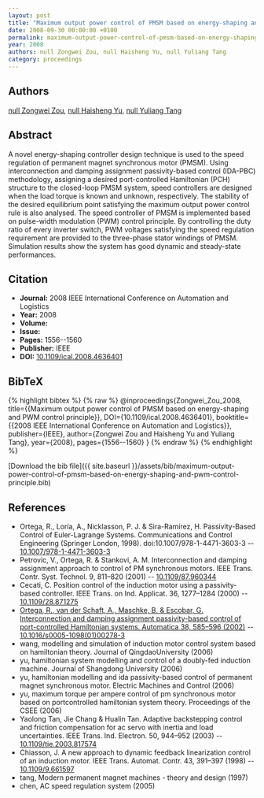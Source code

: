 ```yaml
---
layout: post
title: "Maximum output power control of PMSM based on energy-shaping and PWM control principle"
date: 2008-09-30 00:00:00 +0100
permalink: maximum-output-power-control-of-pmsm-based-on-energy-shaping-and-pwm-control-principle
year: 2008
authors: null Zongwei Zou, null Haisheng Yu, null Yuliang Tang
category: proceedings
---
```

 
## Authors
[null Zongwei Zou](authors/zongwei-zou), [null Haisheng Yu](authors/haisheng-yu), [null Yuliang Tang](authors/yuliang-tang)
 
## Abstract
A novel energy-shaping controller design technique is used to the speed regulation of permanent magnet synchronous motor (PMSM). Using interconnection and damping assignment passivity-based control (IDA-PBC) methodology, assigning a desired port-controlled Hamiltonian (PCH) structure to the closed-loop PMSM system, speed controllers are designed when the load torque is known and unknown, respectively. The stability of the desired equilibrium point satisfying the maximum output power control rule is also analysed. The speed controller of PMSM is implemented based on pulse-width modulation (PWM) control principle. By controlling the duty ratio of every inverter switch, PWM voltages satisfying the speed regulation requirement are provided to the three-phase stator windings of PMSM. Simulation results show the system has good dynamic and steady-state performances.
 
## Citation
- **Journal:** 2008 IEEE International Conference on Automation and Logistics
- **Year:** 2008
- **Volume:** 
- **Issue:** 
- **Pages:** 1556--1560
- **Publisher:** IEEE
- **DOI:** [10.1109/ical.2008.4636401](https://doi.org/10.1109/ical.2008.4636401)
 
## BibTeX
{% highlight bibtex %}
{% raw %}
@inproceedings{Zongwei_Zou_2008,
  title={{Maximum output power control of PMSM based on energy-shaping and PWM control principle}},
  DOI={10.1109/ical.2008.4636401},
  booktitle={{2008 IEEE International Conference on Automation and Logistics}},
  publisher={IEEE},
  author={Zongwei Zou and Haisheng Yu and Yuliang Tang},
  year={2008},
  pages={1556--1560}
}
{% endraw %}
{% endhighlight %}
 
[Download the bib file]({{ site.baseurl }}/assets/bib/maximum-output-power-control-of-pmsm-based-on-energy-shaping-and-pwm-control-principle.bib)
 
## References
- Ortega, R., Loría, A., Nicklasson, P. J. & Sira-Ramírez, H. Passivity-Based Control of Euler-Lagrange Systems. Communications and Control Engineering (Springer London, 1998). doi:10.1007/978-1-4471-3603-3 -- [10.1007/978-1-4471-3603-3](https://doi.org/10.1007/978-1-4471-3603-3)
- Petrovic, V., Ortega, R. & Stankovi, A. M. Interconnection and damping assignment approach to control of PM synchronous motors. IEEE Trans. Contr. Syst. Technol. 9, 811–820 (2001) -- [10.1109/87.960344](https://doi.org/10.1109/87.960344)
- Cecati, C. Position control of the induction motor using a passivity-based controller. IEEE Trans. on Ind. Applicat. 36, 1277–1284 (2000) -- [10.1109/28.871275](https://doi.org/10.1109/28.871275)
- [Ortega, R., van der Schaft, A., Maschke, B. & Escobar, G. Interconnection and damping assignment passivity-based control of port-controlled Hamiltonian systems. Automatica 38, 585–596 (2002)](interconnection-and-damping-assignment-passivity-based-control-of-port-controlled-hamiltonian-systems) -- [10.1016/s0005-1098(01)00278-3](https://doi.org/10.1016/s0005-1098(01)00278-3)
- wang, modelling and simulation of induction motor control system based on hamiltonian theory. Journal of QingdaoUniversity (2006)
- yu, hamiltonian system modelling and control of a doubly-fed induction machine. Journal of Shangdong University (2006)
- yu, hamiltonian modelling and ida passivity-based control of permanent magnet synchronous motor. Electric Machines and Control (2006)
- yu, maximum torque per ampere control of pm synchronous motor based on portcontrolled hamiltonian system theory. Proceedings of the CSEE (2006)
- Yaolong Tan, Jie Chang & Hualin Tan. Adaptive backstepping control and friction compensation for ac servo with inertia and load uncertainties. IEEE Trans. Ind. Electron. 50, 944–952 (2003) -- [10.1109/tie.2003.817574](https://doi.org/10.1109/tie.2003.817574)
- Chiasson, J. A new approach to dynamic feedback linearization control of an induction motor. IEEE Trans. Automat. Contr. 43, 391–397 (1998) -- [10.1109/9.661597](https://doi.org/10.1109/9.661597)
- tang, Modern permanent magnet machines - theory and design (1997)
- chen, AC speed regulation system (2005)

